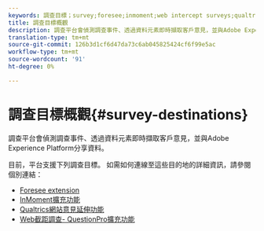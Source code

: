```yaml
---
keywords: 調查目標；survey;foresee;inmoment;web intercept surveys;qualtrics
title: 調查目標概觀
description: 調查平台會偵測調查事件、透過資料元素即時擷取客戶意見，並與Adobe Experience Platform分享資料。
translation-type: tm+mt
source-git-commit: 126b3d1cf6d47da73c6ab045825424cf6f99e5ac
workflow-type: tm+mt
source-wordcount: '91'
ht-degree: 0%

---
```



# 調查目標概觀{#survey-destinations}

調查平台會偵測調查事件、透過資料元素即時擷取客戶意見，並與Adobe Experience Platform分享資料。

目前，平台支援下列調查目標。 如需如何連線至這些目的地的詳細資訊，請參閱個別連結：

- [Foresee extension](./foresee.md)
- [InMoment擴充功能](./inmoment.md)
- [Qualtrics網站意見延伸功能](./qualtrics.md)
- [Web截距調查- QuestionPro擴充功能](./web-intercept-surveys.md)
